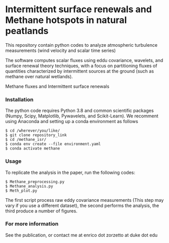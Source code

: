 # Intermittent surface renewals and Methane hotspots in natural peatlands 

This repository contain python codes to analyze atmospheric turbulence measurements (wind velocity and scalar time series)

The software computes scalar fluxes using eddu covariance, wavelets, and surface renewal theory techniques, with a focus on partitioning fluxes of quantities characterized by intermittent sources at the ground (such as methane over natural wetlands). 

Methane fluxes and Intermittent surface renewals

### Installation

The python code requires Python 3.8 and common scientific packages (Numpy, Scipy, Matplotlib, Pywavelets, and Scikit-Learn). We recomment using Anaconda and setting up a conda environment as follows

```
$ cd /wherever/you/like/
$ git clone repository_link
$ cd /methane_isr/
$ conda env create --file environment.yaml 
$ conda activate methane
```

### Usage

To replicate the analysis in the paper, run the following codes:

```
$ Methane_preprocessing.py 
$ Methane_analysis.py
$ Meth_plot.py
```


The first script process raw eddy covariance measurements (This step may vary if you use a different dataset), the second performs the analysis, the third produce a number of figures.

### For more information

See the publication, or contact me at enrico dot zorzetto at duke dot edu

